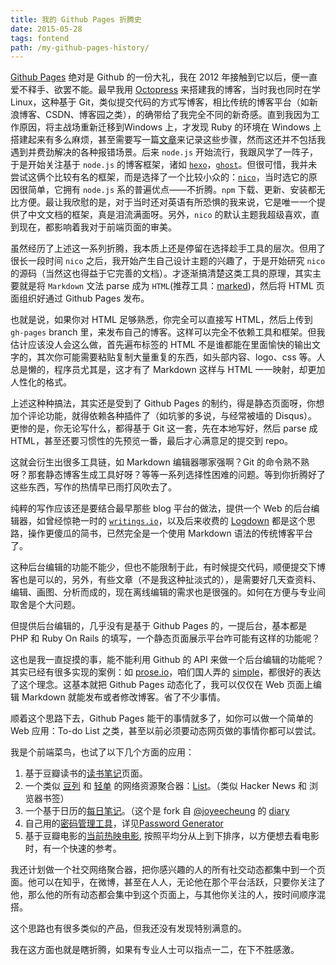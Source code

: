 ```yaml
---
title: 我的 Github Pages 折腾史
date: 2015-05-28
tags: fontend
path: /my-github-pages-history/
---
```


[Github Pages](https://pages.github.com/) 绝对是 Github 的一份大礼，我在 2012 年接触到它以后，便一直爱不释手、欲罢不能。最早我用 [Octopress](http://octopress.org/) 来搭建我的博客，当时我也同时在学 Linux，这种基于 Git，类似提交代码的方式写博客，相比传统的博客平台（如新浪博客、CSDN、博客园之类），的确带给了我完全不同的新奇感。直到我因为工作原因，将主战场重新迁移到Windows 上，才发现 Ruby 的环境在 Windows 上搭建起来有多么麻烦，甚至需要写一篇[文章](http://blog.csdn.net/hankai1024/article/details/12787505)来记录这些步骤，然而这还并不包括我遇到并费劲解决的各种报错场景。后来 `node.js` 开始流行，我跟风学了一阵子，于是开始关注基于 `node.js` 的博客框架，诸如 [`hexo`](https://hexo.io/)，[`ghost`](https://ghost.org/)。但很可惜，我并未尝试这俩个比较有名的框架，而是选择了一个比较小众的：[`nico`](http://lab.lepture.com/nico/)，当时选它的原因很简单，它拥有 `node.js` 系的普遍优点——不折腾。`npm` 下载、更新、安装都无比方便。最让我欣慰的是，对于当时还对英语有所恐惧的我来说，它是唯一一个提供了中文文档的框架，真是泪流满面呀。另外，`nico` 的默认主题我超级喜欢，直到现在，都影响着我对于前端页面的审美。

虽然经历了上述这一系列折腾，我本质上还是停留在选择趁手工具的层次。但用了很长一段时间 `nico` 之后，我开始产生自己设计主题的兴趣了，于是开始研究 `nico` 的源码（当然这也得益于它完善的文档）。才逐渐搞清楚这类工具的原理，其实主要就是将 `Markdown` 文法 parse 成为 `HTML`(推荐工具：[marked](https://github.com/chjj/marked))，然后将 HTML 页面组织好通过 Github Pages 发布。

也就是说，如果你对 HTML 足够熟悉，你完全可以直接写 HTML，然后上传到 `gh-pages` branch 里，来发布自己的博客。这样可以完全不依赖工具和框架。但我估计应该没人会这么做，首先遍布标签的 HTML 不是谁都能在里面愉快的输出文字的，其次你可能需要粘贴复制大量重复的东西，如头部内容、logo、css 等。人总是懒的，程序员尤其是，这才有了 Markdown 这样与 HTML 一一映射，却更加人性化的格式。

上述这种种搞法，其实还是受到了 Github Pages 的制约，得是静态页面呀，你想加个评论功能，就得依赖各种插件了（如坑爹的多说，与经常被墙的 Disqus）。更惨的是，你无论写什么，都得基于 Git 这一套，先在本地写好，然后 parse 成 HTML，甚至还要习惯性的先预览一番，最后才心满意足的提交到 repo。

这就会衍生出很多工具链，如 Markdown 编辑器哪家强啊？Git 的命令熟不熟呀？那套静态博客生成工具好呀？等等一系列选择性困难的问题。等到你折腾好了这些东西，写作的热情早已雨打风吹去了。

纯粹的写作应该还是要结合最早那些 blog 平台的做法，提供一个 Web 的后台编辑器，如曾经惊艳一时的 [`writings.io`](http://chloerei.com/writings/)，以及后来收费的 [Logdown](http://logdown.com/) 都是这个思路，操作更傻瓜的简书，已然完全是一个使用 Markdown 语法的传统博客平台了。

这种后台编辑的功能不能少，但也不能限制于此，有时候提交代码，顺便提交下博客也是可以的，另外，有些文章（不是我这种扯淡式的），是需要好几天查资料、编辑、画图、分析而成的，现在离线编辑的需求也是很强的。如何在方便与专业间取舍是个大问题。

但提供后台编辑的，几乎没有是基于 Github Pages 的，一提后台，基本都是 PHP 和 Ruby On Rails 的填写，一个静态页面展示平台咋可能有这样的功能呢？

这也是我一直捉摸的事，能不能利用 Github 的 API 来做一个后台编辑的功能呢？其实已经有很多实现的案例：如 [prose.io](http://prose.io/)，咱们国人弄的 [simple](https://github.com/isnowfy/simple)，都很好的表达了这个理念。这基本就把 Github Pages 动态化了，我可以仅仅在 Web 页面上编辑 Markdown 就能发布或者修改博客。省了不少事情。

顺着这个思路下去，Github Pages 能干的事情就多了，如你可以做一个简单的 Web 应用：To-do List 之类，甚至以前必须要动态网页做的事情你都可以尝试。

我是个前端菜鸟，也试了以下几个方面的应用：

1. 基于豆瓣读书的[读书笔记](http://lab.devnotes.org/reading)页面。
1. 一个类似 [豆列](http://www.douban.com/doulist/) 和 [轻单](https://qdan.me/) 的网络资源聚合器：[List](http://lab.devnotes.org/list)。（类似 Hacker News 和 浏览器书签）
1. 一个基于日历的[每日笔记](http://diary.devnotes.org)。（这个是 fork 自 [@joyeecheung](https://github.com/joyeecheung) 的 [diary](https://github.com/joyeecheung/diary)
1. 自己用的[密码管理工具](http://password.devnotes.org)，详见[Password Generator](../password-generator/)
1. 基于豆瓣电影的[当前热映电影](http://lab.devnotes.org/movie), 按照平均分从上到下排序，以方便想去看电影时，有一个快速的参考。

我还计划做一个社交网络聚合器，把你感兴趣的人的所有社交动态都集中到一个页面。他可以在知乎，在微博，甚至在人人，无论他在那个平台活跃，只要你关注了他，那么他的所有动态都会集中到这个页面上，与其他你关注的人，按时间顺序混搭。

这个思路也有很多类似的产品，但我还没有发现特别满意的。

我在这方面也就是瞎折腾，如果有专业人士可以指点一二，在下不胜感激。
